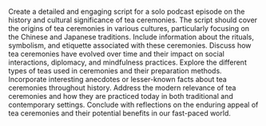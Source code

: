 Create a detailed and engaging script for a solo podcast episode on the history and cultural significance of tea ceremonies. The script should cover the origins of tea ceremonies in various cultures, particularly focusing on the Chinese and Japanese traditions. Include information about the rituals, symbolism, and etiquette associated with these ceremonies. Discuss how tea ceremonies have evolved over time and their impact on social interactions, diplomacy, and mindfulness practices. Explore the different types of teas used in ceremonies and their preparation methods. Incorporate interesting anecdotes or lesser-known facts about tea ceremonies throughout history. Address the modern relevance of tea ceremonies and how they are practiced today in both traditional and contemporary settings. Conclude with reflections on the enduring appeal of tea ceremonies and their potential benefits in our fast-paced world.